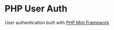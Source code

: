 # PHP User Auth
User authentication built with [PHP Mini Framework](https://github.com/connorabbas/php-mini-framework)
